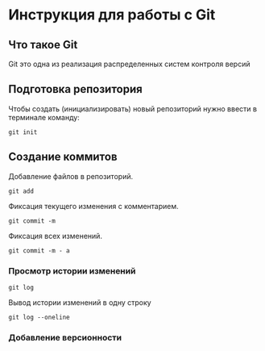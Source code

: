 # **Инструкция для работы с Git**

## Что такое Git

Git это одна из реализация распределенных систем контроля версий

## Подготовка репозитория

Чтобы создать (инициализировать) новый репозиторий нужно ввести в терминале команду:

    git init

## Создание коммитов 

Добавление файлов в репозиторий.

    git add 

Фиксация текущего изменения с комментарием. 

    git commit -m 

Фиксация всех изменений.

    git commit -m - a 


### Просмотр истории изменений

    git log

Вывод истории изменений в одну строку

    git log --oneline

### Добавление версионности

